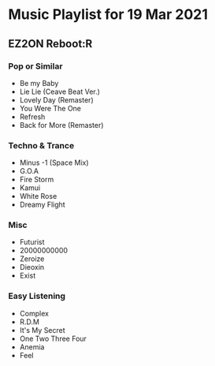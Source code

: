 # Music Playlist for 19 Mar 2021
## EZ2ON Reboot:R

### Pop or Similar
* Be my Baby
* Lie Lie (Ceave Beat Ver.)
* Lovely Day (Remaster)
* You Were The One
* Refresh
* Back for More (Remaster)

### Techno & Trance
* Minus -1 (Space Mix)
* G.O.A
* Fire Storm
* Kamui
* White Rose
* Dreamy Flight

### Misc
* Futurist
* 20000000000
* Zeroize
* Dieoxin
* Exist

### Easy Listening
* Complex
* R.D.M
* It's My Secret
* One Two Three Four
* Anemia
* Feel

